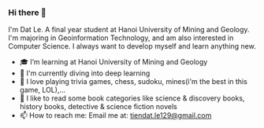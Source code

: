### Hi there 👋
I'm Dat Le.
A final year student at Hanoi University of Mining and Geology. I'm majoring in Geoinformation Technology, and am also interested in Computer Science. I always want to develop myself and learn anything new.
- 🎓 I’m learning at Hanoi University of Mining and Geology
- 🔭 I'm currently diving into deep learning
- 🎲 I love playing trivia games, chess, sudoku, mines(i'm the best in this game, LOL),...
- 📑 I like to read some book categories like science & discovery books, history books, detective & science fiction novels
- 📫 How to reach me: Email me at: tiendat.le129@gmail.com 
<!-- - 🌱 My skills: Python(Flask, Numpy, Pandas, Sklearn, Tensorflow)/ C#/ Git/ Linux/ Postgresql/ GIS -->

<!-- - 👯 I’m looking to collaborate on improving my libraries -->

